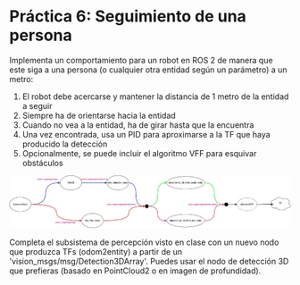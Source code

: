 # Práctica 6: Seguimiento de una persona

Implementa un comportamiento para un robot en ROS 2 de manera que este siga a una persona (o cualquier otra
entidad según un parámetro) a un metro:
1. El robot debe acercarse y mantener la distancia de 1 metro de la entidad a seguir
2. Siempre ha de orientarse hacia la entidad
3. Cuando no vea a la entidad, ha de girar hasta que la encuentra
4. Una vez encontrada, usa un PID para aproximarse a la TF que haya producido la detección
5. Opcionalmente, se puede incluir el algoritmo VFF para esquivar obstáculos

![](img27.jpg)

Completa el subsistema de percepción visto en clase con un nuevo nodo que produzca TFs (odom2entity) a partir de
un 'vision_msgs/msg/Detection3DArray'. Puedes usar el nodo de detección 3D que prefieras (basado en PointCloud2 o
en imagen de profundidad).
